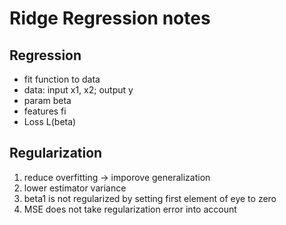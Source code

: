 # Ridge Regression notes
## Regression
* fit function to data
* data: input x1, x2; output y
* param beta 
* features fi 
* Loss L(beta)

## Regularization
1. reduce overfitting -> imporove generalization
2. lower estimator variance
3. beta1 is not regularized by setting first element of eye to zero
4. MSE does not take regularization error into account
